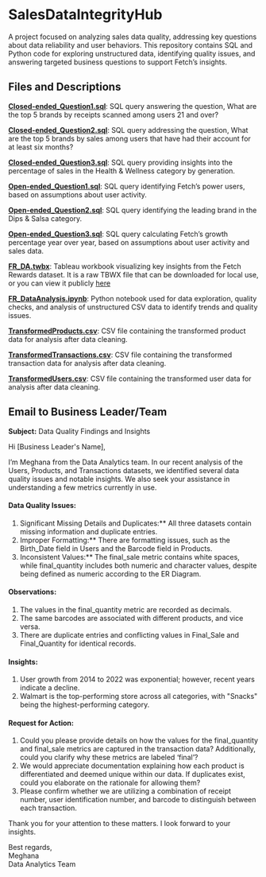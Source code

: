 
# SalesDataIntegrityHub
A project focused on analyzing sales data quality, addressing key questions about data reliability and user behaviors. This repository contains SQL and Python code for exploring unstructured data, identifying quality issues, and answering targeted business questions to support Fetch’s insights.
## Files and Descriptions

[**Closed-ended_Question1.sql**](https://github.com/Mittameedi/SalesDataIntegrityHub/blob/main/Closed-ended_Question1.sql): SQL query answering the question, What are the top 5 brands by receipts scanned among users 21 and over?  


[**Closed-ended_Question2.sql**](https://github.com/Mittameedi/SalesDataIntegrityHub/blob/main/Closed-ended_Question2.sql): SQL query addressing the question, What are the top 5 brands by sales among users that have had their account for at least six months?  


[**Closed-ended_Question3.sql**](https://github.com/Mittameedi/SalesDataIntegrityHub/blob/main/Closed-ended_Question3.sql): SQL query providing insights into the percentage of sales in the Health & Wellness category by generation.  


[**Open-ended_Question1.sql**](https://github.com/Mittameedi/SalesDataIntegrityHub/blob/main/Open-ended_Question1.sql): SQL query identifying Fetch’s power users, based on assumptions about user activity.  


[**Open-ended_Question2.sql**](https://github.com/Mittameedi/SalesDataIntegrityHub/blob/main/Open-ended_Question2.sql): SQL query identifying the leading brand in the Dips & Salsa category.  


[**Open-ended_Question3.sql**](https://github.com/Mittameedi/SalesDataIntegrityHub/blob/main/Open-ended_Question3.sql): SQL query calculating Fetch’s growth percentage year over year, based on assumptions about user activity and sales data.  


[**FR_DA.twbx**](https://github.com/Mittameedi/SalesDataIntegrityHub/blob/main/FR_DA.twbx): Tableau workbook visualizing key insights from the Fetch Rewards dataset. It is a raw TBWX file that can be downloaded for local use, or you can view it publicly [here](https://public.tableau.com/app/profile/meghana5763/viz/FR_Data_Visualization/UserSalesDistribution?publish=yes)

[**FR_DataAnalysis.ipynb**](https://github.com/Mittameedi/SalesDataIntegrityHub/blob/main/FR_DataAnalysis.ipynb): Python notebook used for data exploration, quality checks, and analysis of unstructured CSV data to identify trends and quality issues.  


[**TransformedProducts.csv**](https://github.com/Mittameedi/SalesDataIntegrityHub/blob/main/TransformedProducts.csv): CSV file containing the transformed product data for analysis after data cleaning.  


[**TransformedTransactions.csv**](https://github.com/Mittameedi/SalesDataIntegrityHub/blob/main/TransformedTransactions.csv): CSV file containing the transformed transaction data for analysis after data cleaning.  


[**TransformedUsers.csv**](https://github.com/Mittameedi/SalesDataIntegrityHub/blob/main/TransformedUsers.csv): CSV file containing the transformed user data for analysis after data cleaning.  

## Email to Business Leader/Team

**Subject:** Data Quality Findings and Insights

Hi [Business Leader's Name],

I’m Meghana from the Data Analytics team. In our recent analysis of the Users, Products, and Transactions datasets, we identified several data quality issues and notable insights. We also seek your assistance in understanding a few metrics currently in use.

#### Data Quality Issues:
1. Significant Missing Details and Duplicates:** All three datasets contain missing information and duplicate entries.
2. Improper Formatting:** There are formatting issues, such as the Birth_Date field in Users and the Barcode field in Products.
3. Inconsistent Values:** The final_sale metric contains white spaces, while final_quantity includes both numeric and character values, despite being defined as numeric according to the ER Diagram.

#### Observations:
1. The values in the final_quantity metric are recorded as decimals.
2. The same barcodes are associated with different products, and vice versa.
3. There are duplicate entries and conflicting values in Final_Sale and Final_Quantity for identical records.

#### Insights:
1. User growth from 2014 to 2022 was exponential; however, recent years indicate a decline.
2. Walmart is the top-performing store across all categories, with "Snacks" being the highest-performing category.

#### Request for Action:
1. Could you please provide details on how the values for the final_quantity and final_sale metrics are captured in the transaction data? Additionally, could you clarify why these metrics are labeled ‘final’?
2. We would appreciate documentation explaining how each product is differentiated and deemed unique within our data. If duplicates exist, could you elaborate on the rationale for allowing them?
3. Please confirm whether we are utilizing a combination of receipt number, user identification number, and barcode to distinguish between each transaction.

Thank you for your attention to these matters. I look forward to your insights.

Best regards,  
Meghana  
Data Analytics Team
